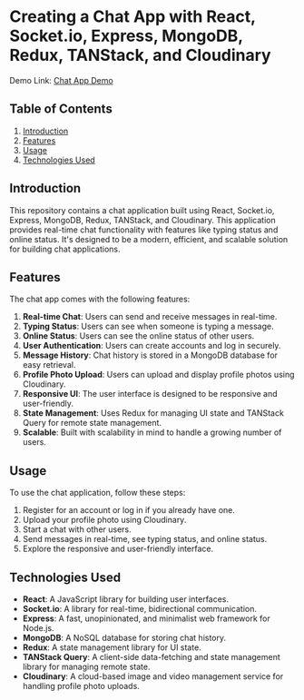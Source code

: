 # Creating a Chat App with React, Socket.io, Express, MongoDB, Redux, TANStack, and Cloudinary

Demo Link: [Chat App Demo](https://chat-app-zeta-lyart.vercel.app)

## Table of Contents

1. [Introduction](#introduction)
2. [Features](#features)
3. [Usage](#usage)
4. [Technologies Used](#technologies-used)

## Introduction

This repository contains a chat application built using React, Socket.io, Express, MongoDB, Redux, TANStack, and Cloudinary. This application provides real-time chat functionality with features like typing status and online status. It's designed to be a modern, efficient, and scalable solution for building chat applications.

## Features

The chat app comes with the following features:

1. **Real-time Chat**: Users can send and receive messages in real-time.
2. **Typing Status**: Users can see when someone is typing a message.
3. **Online Status**: Users can see the online status of other users.
4. **User Authentication**: Users can create accounts and log in securely.
5. **Message History**: Chat history is stored in a MongoDB database for easy retrieval.
6. **Profile Photo Upload**: Users can upload and display profile photos using Cloudinary.
7. **Responsive UI**: The user interface is designed to be responsive and user-friendly.
8. **State Management**: Uses Redux for managing UI state and TANStack Query for remote state management.
9. **Scalable**: Built with scalability in mind to handle a growing number of users.

## Usage

To use the chat application, follow these steps:

1. Register for an account or log in if you already have one.
2. Upload your profile photo using Cloudinary.
3. Start a chat with other users.
4. Send messages in real-time, see typing status, and online status.
5. Explore the responsive and user-friendly interface.

## Technologies Used

- **React**: A JavaScript library for building user interfaces.
- **Socket.io**: A library for real-time, bidirectional communication.
- **Express**: A fast, unopinionated, and minimalist web framework for Node.js.
- **MongoDB**: A NoSQL database for storing chat history.
- **Redux**: A state management library for UI state.
- **TANStack Query**: A client-side data-fetching and state management library for managing remote state.
- **Cloudinary**: A cloud-based image and video management service for handling profile photo uploads.

